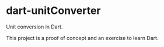 dart-unitConverter
====================

Unit conversion in Dart.

This project is a proof of concept and an exercise to learn Dart.